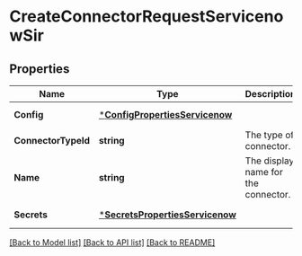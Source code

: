 # CreateConnectorRequestServicenowSir

## Properties
Name | Type | Description | Notes
------------ | ------------- | ------------- | -------------
**Config** | [***ConfigPropertiesServicenow**](config_properties_servicenow.md) |  | [default to null]
**ConnectorTypeId** | **string** | The type of connector. | [default to null]
**Name** | **string** | The display name for the connector. | [default to null]
**Secrets** | [***SecretsPropertiesServicenow**](secrets_properties_servicenow.md) |  | [default to null]

[[Back to Model list]](../README.md#documentation-for-models) [[Back to API list]](../README.md#documentation-for-api-endpoints) [[Back to README]](../README.md)


